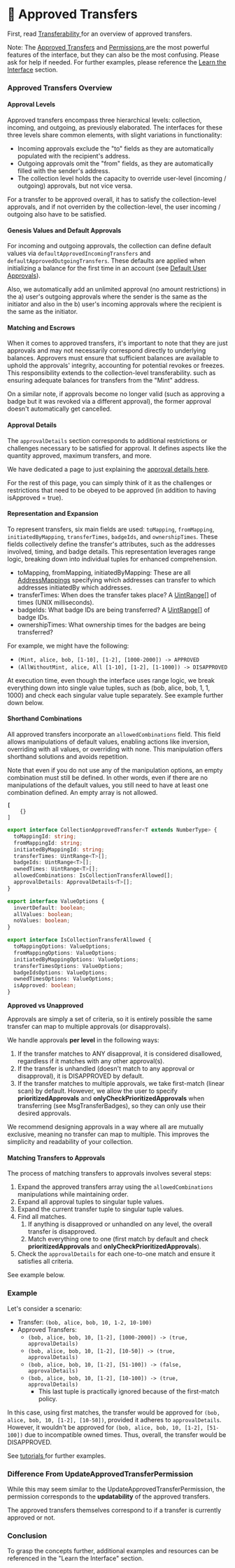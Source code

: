 # 🤝 Approved Transfers

First, read [Transferability ](../../overview/concepts/transferability.md)for an overview of approved transfers.

Note: The [Approved Transfers](approved-transfers.md) and [Permissions ](../../overview/concepts/manager.md)are the most powerful features of the interface, but they can also be the most confusing. Please ask for help if needed. For further examples, please reference the [Learn the Interface](../learn-the-interface/) section.

### Approved Transfers Overview

#### Approval Levels

Approved transfers encompass three hierarchical levels: collection, incoming, and outgoing, as previously elaborated. The interfaces for these three levels share common elements, with slight variations in functionality:

* Incoming approvals exclude the "to" fields as they are automatically populated with the recipient's address.
* Outgoing approvals omit the "from" fields, as they are automatically filled with the sender's address.
* The collection level holds the capacity to override user-level (incoming / outgoing) approvals, but not vice versa.

For a transfer to be approved overall, it has to satisfy the collection-level approvals, and if not overriden by the collection-level, the user incoming / outgoing also have to be satisfied.

#### Genesis Values and Default Approvals

For incoming and outgoing approvals, the collection can define default values via `defaultApprovedIncomingTransfers` and `defaultApprovedOutgoingTransfers`. These defaults are applied when initializing a balance for the first time in an account  (see [Default User Approvals](../learn-the-interface/default-user-approvals.md)).

Also, we automatically add an unlimited approval (no amount restrictions) in the a) user's outgoing approvals where the sender is the same as the initiator and also in the b) user's incoming approvals where the recipient is the same as the initiator.

#### Matching and Escrows

When it comes to approved transfers, it's important to note that they are just approvals and may not necessarily correspond directly to underlying balances. Approvers must ensure that sufficient balances are available to uphold the approvals' integrity, accounting for potential revokes or freezes. This responsibility extends to the collection-level transferability. such as ensuring adequate balances for transfers from the "Mint" address.

On a similar note, if approvals become no longer valid (such as approving a badge but it was revoked via a different approval), the former approval doesn't automatically get cancelled.

#### Approval Details

The `approvalDetails` section corresponds to additional restrictions or challenges necessary to be satisfied for approval. It defines aspects like the quantity approved, maximum transfers, and more.

We have dedicated a page to just explaining the [approval details here](approval-options.md).&#x20;

For the rest of this page, you can simply think of it as the challenges or restrictions that need to be obeyed to be approved (in addition to having isApproved = true).

















#### Representation and Expansion

To represent transfers, six main fields are used: `toMapping`, `fromMapping`, `initiatedByMapping`, `transferTimes`, `badgeIds`, and `ownershipTimes`. These fields collectively define the transfer's attributes, such as the addresses involved, timing, and badge details. This representation leverages range logic, breaking down into individual tuples for enhanced comprehension.

* toMapping, fromMapping, initiatedByMapping: These are all [AddressMappings](address-mappings-lists.md) specifying which addresses can transfer to which addresses initiatedBy which addresses.
* transferTimes: When does the transfer takes place? A [UintRange](uint-ranges.md)\[] of times (UNIX milliseconds).
* badgeIds: What badge IDs are being transferred? A [UintRange](uint-ranges.md)\[] of badge IDs.
* ownershipTimes: What ownership times for the badges are being transferred?



For example, we might have the following:

* `(Mint, alice, bob, [1-10], [1-2], [1000-2000]) -> APPROVED`
* `(AllWithoutMint, alice, All [1-10], [1-2], [1-1000]) -> DISAPPROVED`



At execution time, even though the interface uses range logic, we break everything down into single value tuples, such as (bob, alice, bob, 1, 1, 1000) and check each singular value tuple separately. See example further down below.

#### Shorthand Combinations

All approved transfers incorporate an `allowedCombinations` field. This field allows manipulations of default values, enabling actions like inversion, overriding with all values, or overriding with none. This manipulation offers shorthand solutions and avoids repetition.&#x20;

Note that even if you do not use any of the manipulation options, an empty combination must still be defined. In other words, even if there are no manipulations of the default values, you still need to have at least one combination defined. An empty array is not allowed.

<pre><code><strong>[
</strong>    {}
]
</code></pre>

```typescript
export interface CollectionApprovedTransfer<T extends NumberType> {
  toMappingId: string;
  fromMappingId: string;
  initiatedByMappingId: string;
  transferTimes: UintRange<T>[];
  badgeIds: UintRange<T>[];
  ownedTimes: UintRange<T>[];
  allowedCombinations: IsCollectionTransferAllowed[];
  approvalDetails: ApprovalDetails<T>[];
}

export interface ValueOptions {
  invertDefault: boolean;
  allValues: boolean;
  noValues: boolean;
}

export interface IsCollectionTransferAllowed {
  toMappingOptions: ValueOptions;
  fromMappingOptions: ValueOptions;
  initiatedByMappingOptions: ValueOptions;
  transferTimesOptions: ValueOptions;
  badgeIdsOptions: ValueOptions;
  ownedTimesOptions: ValueOptions;
  isApproved: boolean;
}
```













**Approved vs Unapproved**

Approvals are simply a set of criteria, so it is entirely possible the same transfer can map to multiple approvals (or disapprovals).

We handle approvals **per level** in the following ways:

1. If the transfer matches to ANY disapproval, it is considered disallowed, regardless if it matches with any other approval(s).
2. If the transfer is unhandled (doesn't match to any approval or disapproval), it is DISAPPROVED by default.
3. If the transfer matches to multiple approvals, we take first-match (linear scan) by default. However, we allow the user to specify **prioritizedApprovals** and **onlyCheckPrioritizedApprovals** when transferring (see MsgTransferBadges), so they can only use their desired approvals.&#x20;

We recommend designing approvals in a way where all are mutually exclusive, meaning no transfer can map to multiple. This improves the simplicity and readability of your collection.

#### Matching Transfers to Approvals

The process of matching transfers to approvals involves several steps:

1. Expand the approved transfers array using the `allowedCombinations` manipulations while maintaining order.&#x20;
2. Expand all approval tuples to singular tuple values.
3. Expand the current transfer tuple to singular tuple values.
4. Find all matches.&#x20;
   1. If anything is disapproved or unhandled on any level, the overall transfer is disapproved.
   2. Match everything one to one (first match by default and check **prioritizedApprovals** and **onlyCheckPrioritizedApprovals**).
5. Check the `approvalDetails` for each one-to-one match and ensure it satisfies all criteria.

See example below.

### Example

Let's consider a scenario:

* Transfer: `(bob, alice, bob, 10, 1-2, 10-100)`
* Approved Transfers:
  * `(bob, alice, bob, 10, [1-2], [1000-2000]) -> (true, approvalDetails)`
  * `(bob, alice, bob, 10, [1-2], [10-50]) -> (true, approvalDetails)`
  * `(bob, alice, bob, 10, [1-2], [51-100]) -> (false, approvalDetails)`
  * `(bob, alice, bob, 10, [1-2], [10-100]) -> (true, approvalDetails)`
    * This last tuple is practically ignored because of the first-match policy.

In this case, using first matches, the transfer would be approved for `(bob, alice, bob, 10, [1-2], [10-50])`, provided it adheres to `approvalDetails`. However, it wouldn't be approved for `(bob, alice, bob, 10, [1-2], [51-100])` due to incompatible owned times. Thus, overall, the transfer would be DISAPPROVED.

See [tutorials ](../learn-the-interface/)for further examples.

### **Difference From UpdateApprovedTransferPermission**

While this may seem similar to the UpdateApprovedTransferPermission, the permission corresponds to the **updatability** of the approved transfers.

The approved transfers themselves correspond to if a transfer is currently approved or not.

### Conclusion

To grasp the concepts further, additional examples and resources can be referenced in the "Learn the Interface" section.
